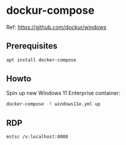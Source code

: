 # dockur-compose

Ref: https://github.com/dockur/windows

## Prerequisites

```bash
apt install docker-compose
```

## Howto

Spin up new Windows 11 Enterprise container:

```bash
docker-compose -f windows11e.yml up
```

## RDP

```bash
mstsc /v:localhost:8008
```
